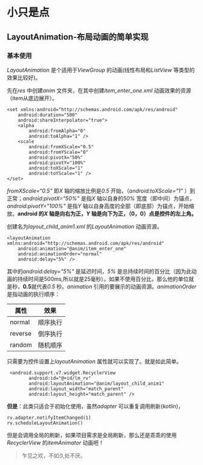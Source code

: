 # 小只是点

## LayoutAnimation-布局动画的简单实现

### 基本使用
*LayoutAnimation* 是个适用于*ViewGroup* 的动画(线性布局和*ListView* 等类型的效果比较好)。

先在*res* 中创建*anim* 文件夹，在其中创建*item\_enter\_one.xml* 动画效果的资源（item从底边展开）。

```
<set xmlns:android="http://schemas.android.com/apk/res/android"
    android:duration="500"
    android:shareInterpolator="true">
    <alpha
        android:fromAlpha="0"
        android:toAlpha="1" />
    <scale
        android:fromXScale="0.5"
        android:fromYScale="0"
        android:pivotX="50%"
        android:pivotY="100%"
        android:toXScale="1"
        android:toYScale="1" />
</set>
```

*fromXScale=“0.5”* 即*X* 轴的缩放比例是*0.5* 开始，（*android:toXScale="1"* ）到正常；*android:pivotX="50%"* 是指*X* 轴以自身的*50%* 宽度（即中间）为锚点，*android:pivotY="100%"* 是指*Y* 轴以自身高度的全部（即底部）为锚点，开始缩放。**android 的*X* 轴是向右为正，*Y* 轴是向下为正，（0，0）点是控件的左上角。**

创建名为*layout\_child\_anim1.xml* 的*LayoutAnimation* 动画资源。

```
<layoutAnimation xmlns:android="http://schemas.android.com/apk/res/android"
    android:animation="@anim/item_enter_one"
    android:animationOrder="normal"
    android:delay="5%" />
```

其中的*android:delay="5%"* 是延迟时间，*5%* 是总持续时间的百分比（因为此动画的持续时间是500ms,所以就是25毫秒）。如果不使用百分比，那么他的单位就是秒，**0.5**就代表*0.5* 秒。*animation* 引用的要展示的动画资源。*animationOrder* 是指动画的执行顺序：

属性|效果
-------- | ---
normal | 顺序执行
reverse | 倒序执行
random | 随机顺序

只需要为控件设置上*layoutAnimation* 属性就可以实现了。就是如此简单。

```
 <android.support.v7.widget.RecyclerView
        android:id="@+id/lm_rv"
        android:layoutAnimation="@anim/layout_child_anim1"
        android:layout_width="match_parent"
        android:layout_height="match_parent" />
```

**但是**：此类只适合于初始化使用，虽然*adapter* 可以重复调用刷新(*kotlin*)，

```
rv.adapter.notifyItemChanged(1)
rv.scheduleLayoutAnimation()
```

但是会调用全局的刷新，如果项目需求是全局刷新，那么还是乖乖的使用*RecyclerView* 的*itemAnimator* 动画吧！

> 乍见之欢，不如久处不厌。
    